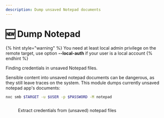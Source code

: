 ```yaml
---
description: Dump unsaved Notepad documents
---
```


# 🆕 Dump Notepad

{% hint style="warning" %}
You need at least local admin privilege on the remote target, use option **--local-auth** if your user is a local account
{% endhint %}

Finding credentials in unsaved Notepad files.

Sensible content into unsaved notepad documents can be dangerous, as they still leave traces on the system. This module dumps currently unsaved notepad app's documents:

```bash
nxc smb $TARGET -u $USER -p $PASSWORD -M notepad
```

<figure><img src="../../.gitbook/assets/image (22).png" alt=""><figcaption><p>Extract credentials from (unsaved) notepad files</p></figcaption></figure>
